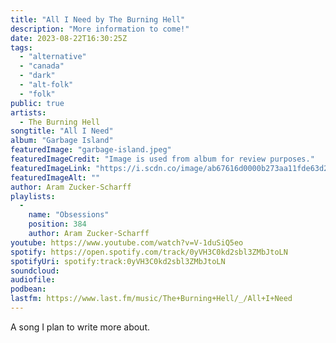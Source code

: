 ```yaml
---
title: "All I Need by The Burning Hell"
description: "More information to come!"
date: 2023-08-22T16:30:25Z
tags:
  - "alternative"
  - "canada"
  - "dark"
  - "alt-folk"
  - "folk"
public: true
artists:
  - The Burning Hell
songtitle: "All I Need"
album: "Garbage Island"
featuredImage: "garbage-island.jpeg"
featuredImageCredit: "Image is used from album for review purposes."
featuredImageLink: "https://i.scdn.co/image/ab67616d0000b273aa11fde63d2f693f1abb36c8"
featuredImageAlt: ""
author: Aram Zucker-Scharff
playlists:
  -
    name: "Obsessions"
    position: 384
    author: Aram Zucker-Scharff
youtube: https://www.youtube.com/watch?v=V-1duSiQ5eo
spotify: https://open.spotify.com/track/0yVH3C0kd2sbl3ZMbJtoLN
spotifyUri: spotify:track:0yVH3C0kd2sbl3ZMbJtoLN
soundcloud:
audiofile:
podbean:
lastfm: https://www.last.fm/music/The+Burning+Hell/_/All+I+Need
---
```


A song I plan to write more about.
		